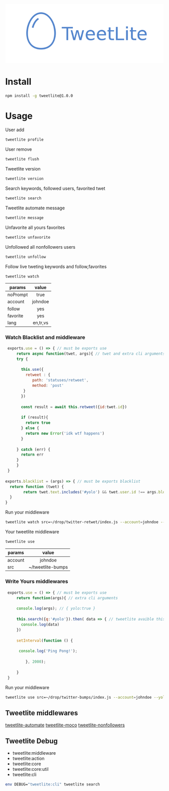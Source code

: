 <p align="center">
  <img src="./logo.png" />
</p>

# Install
```sh
npm install -g tweetlite@1.0.0
```
# Usage
User add
```sh
tweetlite profile
```

User remove
```sh
tweetlite flush
```

Tweetlite version
```sh
tweetlite version
```

Search keywords, followed users, favorited twet
```sh
tweetlite search
```

Tweetlite automate message
```sh
tweetlite message
```

Unfavorite all yours favorites
```sh
tweetlite unfavorite
```

Unfollowed all nonfollowers users
```sh
tweetlite unfollow
```

Follow live tweting keywords and follow,favorites
```sh
tweetlite watch
```

| params        | value         |
| ------------- |:-------------:|
| noPrompt     | true |
| account     | johndoe      |
| follow | yes      |
| favorite | yes      |
| lang | en,tr,vs     |

### Watch Blacklist and middleware

```js
 exports.use = () => { // must be exports use
	 return async function(twet, args){ // twet and extra cli arguments
     try {

       this.use({
         retweet : {
       		path: 'statuses/retweet',
       		method: 'post'
       	}
       })

       const result = await this.retweet({id:twet.id})

       if (result){
         return true
       } else {
         return new Error('idk wtf happens')
       }

     } catch (err) {
       return err
     }
	 }
 }

exports.blacklist = (args) => { // must be exports blacklist
  return function (twet) {
  		return twet.text.includes('#yolo') && twet.user.id !== args.blockid;
  }
}
```
Run your middleware
```sh
tweetlite watch src=~/drop/twitter-retwet/index.js --account=johndoe --blockid=1243434
```


Your tweetlite middleware
```sh
tweetlite use
```
| params        | value         |
| ------------- |:-------------:|
| account     | johndoe      |
| src | ~/tweetlite-bumps      |

### Write Yours middlewares

```js
 exports.use = () => { // must be exports use
	 return function(args){ // extra cli arguments

     console.log(args); // { yolo:true }

     this.search({q:'#yolo'}).then( data => { // tweetlite avaible this
       console.log(data)
     })

     setInterval(function () {

      console.log('Ping Pong!');

		 }, 2000);

	 }
 }
```
Run your middleware
```sh
tweetlite use src=~/drop/twitter-bumps/index.js --account=johndoe --yolo=true
```

## Tweetlite middlewares
[tweetlite-automate](https://github.com/TweetLite/tweetlite-automate)
[tweetlite-moco](https://github.com/TweetLite/tweetlite-moco)
[tweetlite-nonfollowers]()

## Tweetlite Debug
- tweetlite:middleware
- tweetlite:action
- tweetlite:core
- tweetlite:core:util
- tweetlite:cli

```sh
env DEBUG="tweetlite:cli" tweetlite search
```
